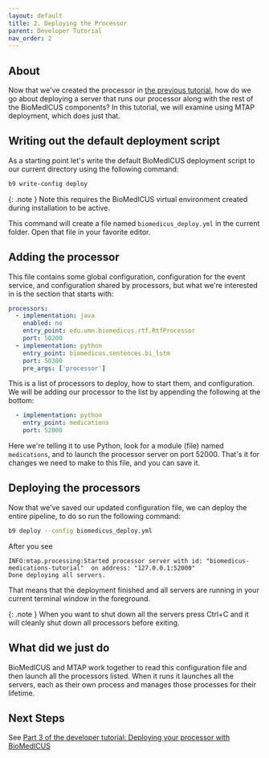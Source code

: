 ```yaml
---
layout: default
title: 2. Deploying the Processor
parent: Developer Tutorial
nav_order: 2
---
```


## About
Now that we've created the processor in [the previous tutorial](tutorial-1), how do we go about deploying a server that runs our processor along with the rest of the BioMedICUS components? In this tutorial, we will examine using MTAP deployment, which does just that.

## Writing out the default deployment script

As a starting point let's write the default BioMedICUS deployment script to our current directory using the following command:

```bash
b9 write-config deploy
```

{: .note }
Note this requires the BioMedICUS virtual environment created during installation to be active.

This command will create a file named ``biomedicus_deploy.yml`` in the current folder. Open that file in your favorite editor.


## Adding the processor

This file contains some global configuration, configuration for the event service, and configuration shared by processors, but what we're interested in is the section that starts with:

```yaml
processors:
  - implementation: java
    enabled: no
    entry_point: edu.umn.biomedicus.rtf.RtfProcessor
    port: 50200
  - implementation: python
    entry_point: biomedicus.sentences.bi_lstm
    port: 50300
    pre_args: ['processor']
```

This is a list of processors to deploy, how to start them, and configuration. We will be adding our processor to the list by appending the following at the bottom:

```yaml
  - implementation: python
    entry_point: medications
    port: 52000
```

Here we're telling it to use Python, look for a module (file) named ``medications``, and to launch the processor server on port 52000. That's it for changes we need to make to this file, and you can save it.

## Deploying the processors

Now that we've saved our updated configuration file, we can deploy the entire pipeline, to do so run the following command:

```bash
b9 deploy --config biomedicus_deploy.yml
```

After you see

```
INFO:mtap.processing:Started processor server with id: "biomedicus-medications-tutorial"  on address: "127.0.0.1:52000"
Done deploying all servers.
```

That means that the deployment finished and all servers are running in your current terminal window in the foreground.

{: .note }
When you want to shut down all the servers press Ctrl+C and it will cleanly shut down all processors before exiting.

## What did we just do

BioMedICUS and MTAP work together to read this configuration file and then launch all the processors listed. When it runs it launches all the servers, each as their own process and manages those processes for their lifetime.

## Next Steps

See [Part 3 of the developer tutorial: Deploying your processor with BioMedICUS](tutorial-3)
